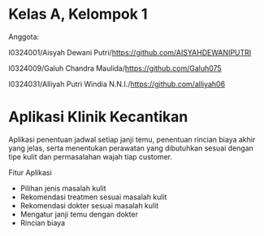 # Kelas A, Kelompok 1

Anggota:

I0324001/Aisyah Dewani Putri/https://github.com/AISYAHDEWANIPUTRI

I0324009/Galuh Chandra Maulida/https://github.com/Galuh075

I0324031/Alliyah Putri Windia N.N.I./https://github.com/alliyah06

# Aplikasi Klinik Kecantikan

Aplikasi penentuan jadwal setiap janji temu, penentuan rincian biaya akhir yang jelas, serta menentukan perawatan yang dibutuhkan sesuai dengan tipe kulit dan permasalahan wajah tiap customer.

Fitur Aplikasi
- Pilihan jenis masalah kulit
- Rekomendasi treatmen sesuai masalah kulit
- Rekomendasi dokter sesuai masalah kulit
- Mengatur janji temu dengan dokter
- Rincian biaya
